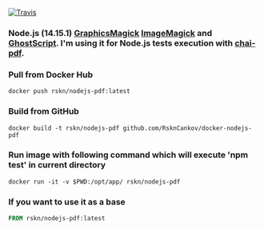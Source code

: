 [![Travis](https://travis-ci.org/RsknCankov/docker-nodejs-pdf.svg?branch=master)](https://travis-ci.org/rskn/docker-nodejs-pdf)

### Node.js (14.15.1) [GraphicsMagick](http://www.graphicsmagick.org/) [ImageMagick](https://imagemagick.org) and [GhostScript](https://www.ghostscript.com/). I'm using it for Node.js tests execution with [chai-pdf](https://www.npmjs.com/package/chai-pdf). 

### Pull from Docker Hub
```
docker push rskn/nodejs-pdf:latest
```

### Build from GitHub
```
docker build -t rskn/nodejs-pdf github.com/RsknCankov/docker-nodejs-pdf
```

### Run image with following command which will execute 'npm test' in current directory
```
docker run -it -v $PWD:/opt/app/ rskn/nodejs-pdf
```

### If you want to use it as a base
```Dockerfile
FROM rskn/nodejs-pdf:latest
```
